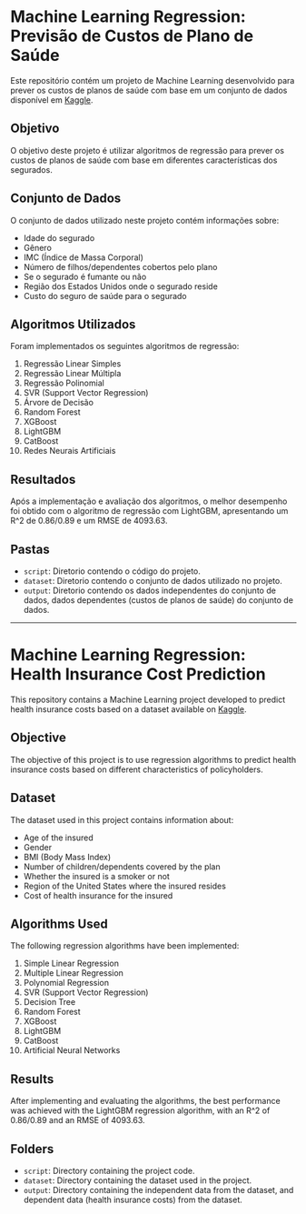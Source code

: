 # Machine Learning Regression: Previsão de Custos de Plano de Saúde

Este repositório contém um projeto de Machine Learning desenvolvido para prever os custos de planos de saúde com base em um conjunto de dados disponível em [Kaggle](https://www.kaggle.com/mirichoi0218/insurance).

## Objetivo

O objetivo deste projeto é utilizar algoritmos de regressão para prever os custos de planos de saúde com base em diferentes características dos segurados.

## Conjunto de Dados

O conjunto de dados utilizado neste projeto contém informações sobre:

- Idade do segurado
- Gênero
- IMC (Índice de Massa Corporal)
- Número de filhos/dependentes cobertos pelo plano
- Se o segurado é fumante ou não
- Região dos Estados Unidos onde o segurado reside
- Custo do seguro de saúde para o segurado

## Algoritmos Utilizados

Foram implementados os seguintes algoritmos de regressão:

1. Regressão Linear Simples
2. Regressão Linear Múltipla
3. Regressão Polinomial
4. SVR (Support Vector Regression)
5. Árvore de Decisão
6. Random Forest
7. XGBoost
8. LightGBM
9. CatBoost
10. Redes Neurais Artificiais

## Resultados

Após a implementação e avaliação dos algoritmos, o melhor desempenho foi obtido com o algoritmo de regressão com LightGBM, apresentando um R^2 de 0.86/0.89 e um RMSE de 4093.63.

## Pastas

- `script`: Diretorio contendo o código do projeto.
- `dataset`: Diretorio contendo o conjunto de dados utilizado no projeto.
- `output`: Diretorio contendo os dados independentes do conjunto de dados, dados dependentes (custos de planos de saúde) do conjunto de dados.

***

# Machine Learning Regression: Health Insurance Cost Prediction

This repository contains a Machine Learning project developed to predict health insurance costs based on a dataset available on [Kaggle](https://www.kaggle.com/mirichoi0218/insurance).

## Objective

The objective of this project is to use regression algorithms to predict health insurance costs based on different characteristics of policyholders.

## Dataset

The dataset used in this project contains information about:

- Age of the insured
- Gender
- BMI (Body Mass Index)
- Number of children/dependents covered by the plan
- Whether the insured is a smoker or not
- Region of the United States where the insured resides
- Cost of health insurance for the insured

## Algorithms Used

The following regression algorithms have been implemented:

1. Simple Linear Regression
2. Multiple Linear Regression
3. Polynomial Regression
4. SVR (Support Vector Regression)
5. Decision Tree
6. Random Forest
7. XGBoost
8. LightGBM
9. CatBoost
10. Artificial Neural Networks

## Results

After implementing and evaluating the algorithms, the best performance was achieved with the LightGBM regression algorithm, with an R^2 of 0.86/0.89 and an RMSE of 4093.63.

## Folders

- `script`: Directory containing the project code.
- `dataset`: Directory containing the dataset used in the project.
- `output`: Directory containing the independent data from the dataset, and dependent data (health insurance costs) from the dataset.
